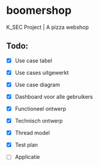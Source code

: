 # boomershop
K_SEC Project | A pizza webshop

## Todo:
- [x] Use case tabel
- [x] Use cases uitgewerkt
- [x] Use case diagram
- [x] Dashboard voor alle gebruikers

- [x] Functioneel ontwerp
- [x] Technisch ontwerp
- [x] Thread model

- [x] Test plan

- [ ] Applicatie
